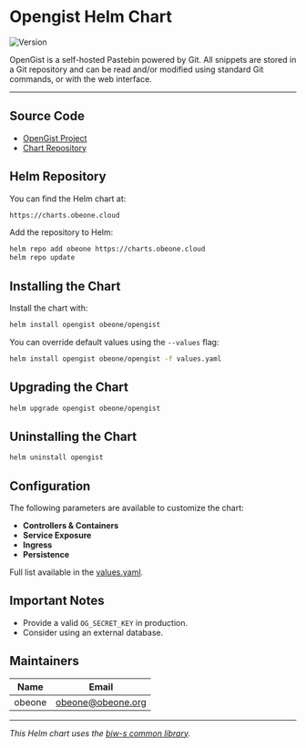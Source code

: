 # Opengist Helm Chart

![Version](https://img.shields.io/badge/version-1.0.3-informational?style=flat-square)

OpenGist is a self-hosted Pastebin powered by Git. All snippets are stored in a Git repository and can be read and/or modified using standard Git commands, or with the web interface.

---

## Source Code

- [OpenGist Project](https://github.com/thomiceli/opengist)
- [Chart Repository](https://github.com/obeone/charts/tree/main/charts/opengist)

## Helm Repository

You can find the Helm chart at:

```bash
https://charts.obeone.cloud
```

Add the repository to Helm:

```bash
helm repo add obeone https://charts.obeone.cloud
helm repo update
```

## Installing the Chart

Install the chart with:

```bash
helm install opengist obeone/opengist
```

You can override default values using the `--values` flag:

```bash
helm install opengist obeone/opengist -f values.yaml
```

## Upgrading the Chart

```bash
helm upgrade opengist obeone/opengist
```

## Uninstalling the Chart

```bash
helm uninstall opengist
```

## Configuration

The following parameters are available to customize the chart:

- **Controllers & Containers**
- **Service Exposure**
- **Ingress**
- **Persistence**

Full list available in the [values.yaml](https://github.com/obeone/charts/tree/main/charts/opengist/values.yaml).

## Important Notes

- Provide a valid `OG_SECRET_KEY` in production.
- Consider using an external database.

## Maintainers

| Name   | Email                |
|--------|----------------------|
| obeone | <obeone@obeone.org>  |

---
_This Helm chart uses the [bjw-s common library](https://github.com/bjw-s/helm-charts)._
